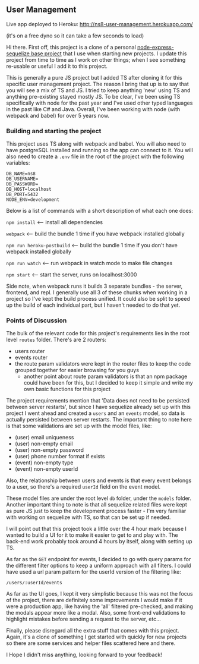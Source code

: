 ## User Management

Live app deployed to Heroku: http://ns8-user-management.herokuapp.com/

(it's on a free dyno so it can take a few seconds to load)

Hi there. First off, this project is a clone of a personal [node-express-sequelize base project](https://github.com/ahmadabdul3/react-redux-express-base) that I use when starting new projects. I update this project from time to time as I work on other things; when I see something re-usable or useful I add it to this project.

This is generally a pure JS project but I added TS after cloning it for this specific user management project. The reason I bring that up is to say that you will see a mix of TS and JS. I tried to keep anything 'new' using TS and anything pre-existing stayed mostly JS. To be clear, I've been using TS specifically with node for the past year and I've used other typed languages in the past like C# and Java. Overall, I've been working with node (with webpack and babel) for over 5 years now.


### Building and starting the project

This project uses TS along with webpack and babel. You will also need to have postgreSQL installed and running so the app can connect to it. You will also need to create a `.env` file in the root of the project with the following variables:
```
DB_NAME=ns8
DB_USERNAME=
DB_PASSWORD=
DB_HOST=localhost
DB_PORT=5432
NODE_ENV=development
```
Below is a list of commands with a short description of what each one does:

`npm install` <-- install all dependencies

`webpack` <-- build the bundle 1 time if you have webpack installed globally

`npm run heroku-postbuild` <-- build the bundle 1 time if you don't have webpack installed globally

`npm run watch` <-- run webpack in watch mode to make file changes

`npm start` <-- start the server, runs on localhost:3000

Side note, when webpack runs it builds 3 separate bundles - the server, frontend, and repl. I generally use all 3 of these chunks when working in a project so I've kept the build process unified. It could also be split to speed up the build of each individual part, but I haven't needed to do that yet.


### Points of Discussion

The bulk of the relevant code for this project's requirements lies in the root level `routes` folder. There's are 2 routers: 

- users router
- events router
- the route param validators were kept in the router files to keep the code grouped together for easier browsing for you guys
  - another point about route param validators is that an npm package could have been for this, but I decided to keep it simple and write my own basic functions for this project

The project requirements mention that 'Data does not need to be persisted between server restarts', but since I have sequelize already set up with this project I went ahead and created a `users` and an `events` model, so data is actually persisted between server restarts. The important thing to note here is that some validations are set up with the model files, like: 

- (user) email uniqueness
- (user) non-empty email
- (user) non-empty password
- (user) phone number format if exists
- (event) non-empty type
- (event) non-empty userId 

Also, the relationship between users and events is that every event belongs to a user, so there's a required `userId` field on the event model.

These model files are under the root level `db` folder, under the `models` folder. Another important thing to note is that all sequelize related files were kept as pure JS just to keep the development process faster - I'm very familiar with working on sequelize with TS, so that can be set up if needed. 

I will point out that this project took a little over the 4 hour mark because I wanted to build a UI for it to make it easier to get to and play with. The back-end work probably took around 4 hours by itself, along with setting up TS.

As far as the `GET` endpoint for events, I decided to go with query params for the different filter options to keep a uniform approach with all filters. I could have used a url param pattern for the userId version of the filtering like:

```/users/:userId/events```

As far as the UI goes, I kept it very simplistic because this was not the focus of the project, there are definitely some improvements I would make if it were a production app, like having the 'all' filtered pre-checked, and making the modals appear more like a modal. Also, some front-end validations to highlight mistakes before sending a request to the server, etc...

Finally, please disregard all the extra stuff that comes with this project. Again, it's a clone of something I get started with quickly for new projects so there are some services and helper files scattered here and there.

I Hope I didn't miss anything, looking forward to your feedback!

